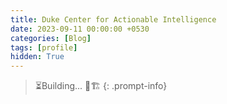 ```yaml
---
title: Duke Center for Actionable Intelligence
date: 2023-09-11 00:00:00 +0530
categories: [Blog]
tags: [profile]
hidden: True
---
```


> ⏳Building... 👷🏗
{: .prompt-info}